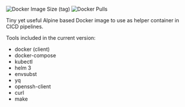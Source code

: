 ![Docker Image Size (tag)](https://img.shields.io/docker/image-size/shahedakz/cicd-helper/latest?label=Size&logo=Docker)
![Docker Pulls](https://img.shields.io/docker/pulls/shahedakz/cicd-helper?label=Pulls&logo=Docker)

Tiny yet useful Alpine based Docker image to use as helper container in CICD pipelines.

Tools included in the current version:
- docker (client)
- docker-compose
- kubectl
- helm 3
- envsubst
- yq
- openssh-client
- curl
- make
